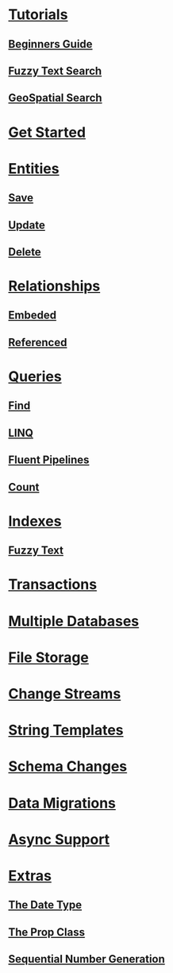 # [Tutorials]()
## [Beginners Guide](https://dev.to/djnitehawk/tutorial-mongodb-with-c-the-easy-way-1g68)
## [Fuzzy Text Search](https://dev.to/djnitehawk/mongodb-fuzzy-text-search-with-c-the-easy-way-3l8j)
## [GeoSpatial Search](https://dev.to/djnitehawk/tutorial-geospatial-search-in-mongodb-the-easy-way-kbd)

# [Get Started](Get-Started.md)

# [Entities](Entities.md)
## [Save](Entities-Save.md)
## [Update](Entities-Update.md)
## [Delete](Entities-Delete.md)

# [Relationships](Relationships-Embeded.md)
## [Embeded](Relationships-Embeded.md)
## [Referenced](Relationships-Referenced.md)

# [Queries](Queries-Find.md)
## [Find](Queries-Find.md)
## [LINQ](Queries-Linq.md)
## [Fluent Pipelines](Queries-Pipelines.md)
## [Count](Queries-Count.md)

# [Indexes](Indexes.md)
## [Fuzzy Text](Indexes-Fuzzy-Text-Search.md)

# [Transactions](Transactions.md)

# [Multiple Databases](Multiple-Databases.md)

# [File Storage](File-Storage.md)

# [Change Streams](Change-Streams.md)

# [String Templates](String-Templates.md)

# [Schema Changes](Schema-Changes.md)

# [Data Migrations](Data-Migrations.md)

# [Async Support](Async-Support.md)

# [Extras](Extras-Date.md)
## [The Date Type](Extras-Date.md)
## [The Prop Class](Extras-Prop.md)
## [Sequential Number Generation](Extras-Sequence.md)
